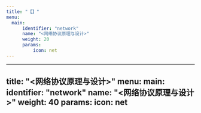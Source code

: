 ```yaml
---
title: "【】"
menu:
  main:
      identifier: "network"
      name: "<网络协议原理与设计>"
      weight: 20
      params:
          icon: net
---
```


---
title: "<网络协议原理与设计>"
menu:
  main:
      identifier: "network"
      name: "<网络协议原理与设计>"
      weight: 40
      params:
          icon: net
---


